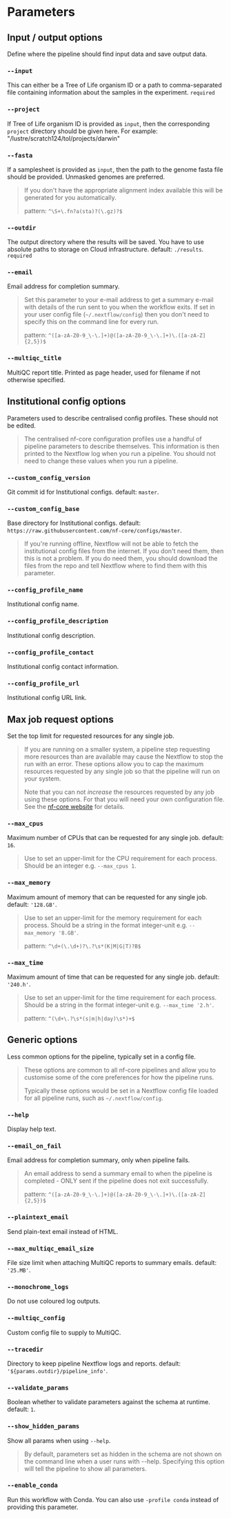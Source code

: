 # Parameters

## Input / output options

Define where the pipeline should find input data and save output data.

### `--input`

This can either be a Tree of Life organism ID or a path to comma-separated file containing information about the samples in the experiment. `required`

### `--project`

If Tree of Life organism ID is provided as `input`, then the corresponding `project` directory should be given here. For example: "/lustre/scratch124/tol/projects/darwin"

### `--fasta`

If a samplesheet is provided as `input`, then the path to the genome fasta file should be provided. Unmasked genomes are preferred.

> If you don't have the appropriate alignment index available this will be generated for you automatically.
>
> pattern: `^\S+\.fn?a(sta)?(\.gz)?$`

### `--outdir`

The output directory where the results will be saved. You have to use absolute paths to storage on Cloud infrastructure. default: `./results`. `required`

### `--email`

Email address for completion summary.

> Set this parameter to your e-mail address to get a summary e-mail with details of the run sent to you when the workflow exits. If set in your user config file (`~/.nextflow/config`) then you don't need to specify this on the command line for every run.
>
> pattern: `^([a-zA-Z0-9_\-\.]+)@([a-zA-Z0-9_\-\.]+)\.([a-zA-Z]{2,5})$`

### `--multiqc_title`

MultiQC report title. Printed as page header, used for filename if not otherwise specified.

## Institutional config options

Parameters used to describe centralised config profiles. These should not be edited.

> The centralised nf-core configuration profiles use a handful of pipeline parameters to describe themselves. This information is then printed to the Nextflow log when you run a pipeline. You should not need to change these values when you run a pipeline.

### `--custom_config_version`

Git commit id for Institutional configs. default: `master`.

### `--custom_config_base`

Base directory for Institutional configs. default: `https://raw.githubusercontent.com/nf-core/configs/master`.

> If you're running offline, Nextflow will not be able to fetch the institutional config files from the internet. If you don't need them, then this is not a problem. If you do need them, you should download the files from the repo and tell Nextflow where to find them with this parameter.

### `--config_profile_name`

Institutional config name.

### `--config_profile_description`

Institutional config description.

### `--config_profile_contact`

Institutional config contact information.

### `--config_profile_url`

Institutional config URL link.

## Max job request options

Set the top limit for requested resources for any single job.

> If you are running on a smaller system, a pipeline step requesting more resources than are available may cause the Nextflow to stop the run with an error. These options allow you to cap the maximum resources requested by any single job so that the pipeline will run on your system.
>
> Note that you can not _increase_ the resources requested by any job using these options. For that you will need your own configuration file. See the [nf-core website](https://nf-co.re/usage/configuration) for details.

### `--max_cpus`

Maximum number of CPUs that can be requested for any single job. default: `16`.

> Use to set an upper-limit for the CPU requirement for each process. Should be an integer e.g. `--max_cpus 1`.

### `--max_memory`

Maximum amount of memory that can be requested for any single job. default: `'128.GB'`.

> Use to set an upper-limit for the memory requirement for each process. Should be a string in the format integer-unit e.g. `--max_memory '8.GB'`.
>
> pattern: `^\d+(\.\d+)?\.?\s*(K|M|G|T)?B$`

### `--max_time`

Maximum amount of time that can be requested for any single job. default: `'240.h'`.

> Use to set an upper-limit for the time requirement for each process. Should be a string in the format integer-unit e.g. `--max_time '2.h'`.
>
> pattern: `^(\d+\.?\s*(s|m|h|day)\s*)+$`

## Generic options

Less common options for the pipeline, typically set in a config file.

> These options are common to all nf-core pipelines and allow you to customise some of the core preferences for how the pipeline runs.
>
> Typically these options would be set in a Nextflow config file loaded for all pipeline runs, such as `~/.nextflow/config`.

### `--help`

Display help text.

### `--email_on_fail`

Email address for completion summary, only when pipeline fails.

> An email address to send a summary email to when the pipeline is completed - ONLY sent if the pipeline does not exit successfully.
>
> pattern: `^([a-zA-Z0-9_\-\.]+)@([a-zA-Z0-9_\-\.]+)\.([a-zA-Z]{2,5})$`

### `--plaintext_email`

Send plain-text email instead of HTML.

### `--max_multiqc_email_size`

File size limit when attaching MultiQC reports to summary emails. default: `'25.MB'`.

### `--monochrome_logs`

Do not use coloured log outputs.

### `--multiqc_config`

Custom config file to supply to MultiQC.

### `--tracedir`

Directory to keep pipeline Nextflow logs and reports. default: `'${params.outdir}/pipeline_info'`.

### `--validate_params`

Boolean whether to validate parameters against the schema at runtime. default: `1`.

### `--show_hidden_params`

Show all params when using `--help`.

> By default, parameters set as hidden in the schema are not shown on the command line when a user runs with --help. Specifying this option will tell the pipeline to show all parameters.

### `--enable_conda`

Run this workflow with Conda. You can also use `-profile conda` instead of providing this parameter.
